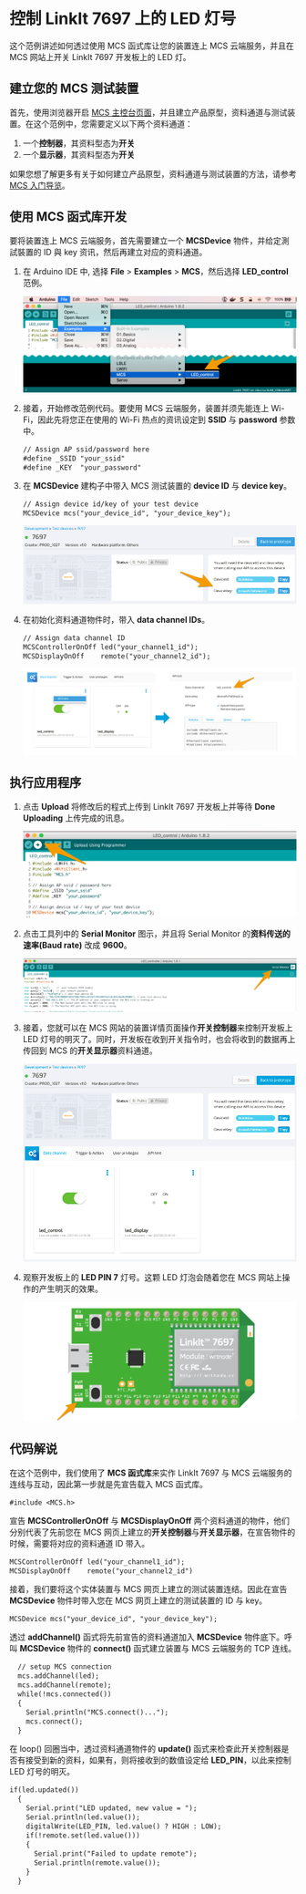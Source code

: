 # 控制 LinkIt 7697 上的 LED 灯号

这个范例讲述如何透过使用 MCS 函式库让您的装置连上 MCS 云端服务，并且在 MCS 网站上开关 LinkIt 7697 开发板上的 LED 灯。

## 建立您的 MCS 测试装置

首先，使用浏览器开启 [MCS 主控台页面](https://mcs.mediatek.com)，并且建立产品原型，资料通道与测试装置。在这个范例中，您需要定义以下两个资料通道：

1. 一个**控制器**，其资料型态为**开关**
2. 一个**显示器**，其资料型态为**开关**

如果您想了解更多有关于如何建立产品原型，资料通道与测试装置的方法，请参考 [MCS 入门导览](http://mcs.mediatek.com/resources/latest/tutorial/getting_started)。

## 使用 MCS 函式库开发

要将装置连上 MCS 云端服务，首先需要建立一个 **MCSDevice** 物件，并给定測試裝置的 ID 與 key 资讯，然后再建立对应的资料通道。

1. 在 Arduino IDE 中, 选择 **File** > **Examples** > **MCS**，然后选择 **LED_control** 范例。

	![7697 LED](../images/7697/Arduino_MCS_example.png)

2. 接着，开始修改范例代码。要使用 MCS 云端服务，装置并须先能连上 Wi-Fi，因此先将您正在使用的 Wi-Fi 热点的资讯设定到 **SSID** 与 **password** 参数中。

	```arduino
	// Assign AP ssid/password here
	#define _SSID "your_ssid"
	#define _KEY  "your_password"
	```
	
3. 在 **MCSDevice** 建构子中带入 MCS 测试装置的 **device ID** 与 **device key**。

	```arduino
	// Assign device id/key of your test device
	MCSDevice mcs("your_device_id", "your_device_key");
	```
	![7697 LED](../images/7697/mcs_device_id_key.png)
	
4. 在初始化资料通道物件时，带入 **data channel IDs**。 

	```arduino
	// Assign data channel ID 
	MCSControllerOnOff led("your_channel1_id");
	MCSDisplayOnOff    remote("your_channel2_id");
	```
	
	![7697 LED](../images/7697/mcs_data_channel_id.png)

	
## 执行应用程序

1. 点击 **Upload** 将修改后的程式上传到 LinkIt 7697 开发板上并等待 **Done Uploading** 上传完成的讯息。

	![7697 LED](../images/7697/Arduino_upload.png)

2. 点击工具列中的 **Serial Monitor** 图示，并且将 Serial Monitor 的**资料传送的速率(Baud rate)** 改成 **9600**。

	![7697 LED](../images/7697/Arduino_serial.png)

3. 接着，您就可以在 MCS 网站的装置详情页面操作**开关控制器**来控制开发板上 LED 灯号的明灭了。同时，开发板在收到开关指令时，也会将收到的数据再上传回到 MCS 的**开关显示器**资料通道。

	![7697 LED](../images/7697/mcs_device_detailed.png)

4. 观察开发板上的 **LED PIN 7** 灯号。这颗 LED 灯泡会随着您在 MCS 网站上操作的产生明灭的效果。 

	![7697 LED](../images/7697/7697_led.png)


## 代码解说

在这个范例中，我们使用了 **MCS 函式库**来实作 LinkIt 7697 与 MCS 云端服务的连线与互动，因此第一步就是先宣告载入 MCS 函式库。

```arduino
#include <MCS.h>
```

宣告 **MCSControllerOnOff** 与 **MCSDisplayOnOff** 两个资料通道的物件，他们分别代表了先前您在 MCS 网页上建立的**开关控制器**与**开关显示器**，在宣告物件的时候，需要将对应的资料通道 ID 带入。

```arduino
MCSControllerOnOff led("your_channel1_id");
MCSDisplayOnOff    remote("your_channel2_id")
```

接着，我们要将这个实体装置与 MCS 网页上建立的测试装置连结。因此在宣告 **MCSDevice** 物件时带入您在 MCS 网页上建立的测试装置的 ID 与 key。

```arduino
MCSDevice mcs("your_device_id", "your_device_key");
```

透过 **addChannel()** 函式将先前宣告的资料通道加入 **MCSDevice** 物件底下。呼叫 **MCSDevice** 物件的 **connect()** 函式建立装置与 MCS 云端服务的 TCP 连线。


```arduino
  // setup MCS connection
  mcs.addChannel(led);
  mcs.addChannel(remote);
  while(!mcs.connected())
  {
    Serial.println("MCS.connect()...");
    mcs.connect();
  }
```

在 loop() 回圈当中，透过资料通道物件的 **update()** 函式来检查此开关控制器是否有接受到新的资料，如果有，则将接收到的数值设定给 **LED_PIN**，以此来控制 LED 灯号的明灭。


```arduino
if(led.updated())
  {
    Serial.print("LED updated, new value = ");
    Serial.println(led.value());
    digitalWrite(LED_PIN, led.value() ? HIGH : LOW);
    if(!remote.set(led.value()))
    {
      Serial.print("Failed to update remote");
      Serial.println(remote.value());
    }
  }
```
